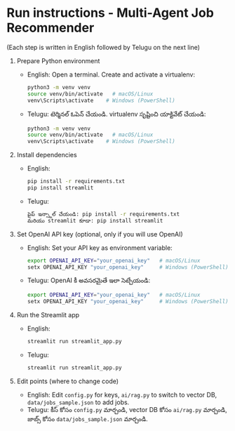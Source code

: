 # Run instructions - Multi-Agent Job Recommender
(Each step is written in English followed by Telugu on the next line)

1) Prepare Python environment
   - English: Open a terminal. Create and activate a virtualenv:
     ```bash
     python3 -m venv venv
     source venv/bin/activate   # macOS/Linux
     venv\Scripts\activate    # Windows (PowerShell)
     ```
   - Telugu: టెర్మినల్ ఓపెన్ చేయండి. virtualenv సృష్టించి యాక్టివేట్ చేయండి:
     ```bash
     python3 -m venv venv
     source venv/bin/activate   # macOS/Linux
     venv\Scripts\activate    # Windows (PowerShell)
     ```

2) Install dependencies
   - English:
     ```bash
     pip install -r requirements.txt
     pip install streamlit
     ```
   - Telugu:
     ```bash
     పైప్ ఇన్స్టాల్ చేయండి: pip install -r requirements.txt
     మరియు streamlit కూడా: pip install streamlit
     ```

3) Set OpenAI API key (optional, only if you will use OpenAI)
   - English: Set your API key as environment variable:
     ```bash
     export OPENAI_API_KEY="your_openai_key"   # macOS/Linux
     setx OPENAI_API_KEY "your_openai_key"     # Windows (PowerShell)
     ```
   - Telugu: OpenAI కీ అవసరమైతే ఇలా సెట్చేయండి:
     ```bash
     export OPENAI_API_KEY="your_openai_key"   # macOS/Linux
     setx OPENAI_API_KEY "your_openai_key"     # Windows (PowerShell)
     ```

4) Run the Streamlit app
   - English:
     ```bash
     streamlit run streamlit_app.py
     ```
   - Telugu:
     ```bash
     streamlit run streamlit_app.py
     ```

5) Edit points (where to change code)
   - English: Edit `config.py` for keys, `ai/rag.py` to switch to vector DB, `data/jobs_sample.json` to add jobs.
   - Telugu: కీస్ కోసం `config.py` మార్చండి, vector DB కోసం `ai/rag.py` మార్చండి, జాబ్స్ కోసం `data/jobs_sample.json` మార్చండి.
